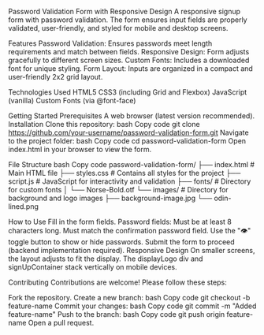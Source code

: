 Password Validation Form with Responsive Design
A responsive signup form with password validation. The form ensures input fields are properly validated, user-friendly, and styled for mobile and desktop screens.

Features
Password Validation: Ensures passwords meet length requirements and match between fields.
Responsive Design: Form adjusts gracefully to different screen sizes.
Custom Fonts: Includes a downloaded font for unique styling.
Form Layout: Inputs are organized in a compact and user-friendly 2x2 grid layout.

Technologies Used
HTML5
CSS3 (including Grid and Flexbox)
JavaScript (vanilla)
Custom Fonts (via @font-face)

Getting Started
Prerequisites
A web browser (latest version recommended).
Installation
Clone this repository:
bash
Copy code
git clone https://github.com/your-username/password-validation-form.git
Navigate to the project folder:
bash
Copy code
cd password-validation-form
Open index.html in your browser to view the form.

File Structure
bash
Copy code
password-validation-form/
├── index.html       # Main HTML file
├── styles.css       # Contains all styles for the project
├── script.js        # JavaScript for interactivity and validation
├── fonts/           # Directory for custom fonts
│   └── Norse-Bold.otf
└── images/          # Directory for background and logo images
    ├── background-image.jpg
    └── odin-lined.png
    
How to Use
Fill in the form fields.
Password fields:
Must be at least 8 characters long.
Must match the confirmation password field.
Use the "👁" toggle button to show or hide passwords.
Submit the form to proceed (backend implementation required).
Responsive Design
On smaller screens, the layout adjusts to fit the display.
The displayLogo div and signUpContainer stack vertically on mobile devices.

Contributing
Contributions are welcome! Please follow these steps:

Fork the repository.
Create a new branch:
bash
Copy code
git checkout -b feature-name
Commit your changes:
bash
Copy code
git commit -m "Added feature-name"
Push to the branch:
bash
Copy code
git push origin feature-name
Open a pull request.
